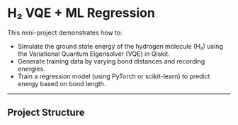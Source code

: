 # H₂ VQE + ML Regression

This mini-project demonstrates how to:

- Simulate the ground state energy of the hydrogen molecule (H₂) using the Variational Quantum Eigensolver (VQE) in Qiskit.
- Generate training data by varying bond distances and recording energies.
- Train a regression model (using PyTorch or scikit-learn) to predict energy based on bond length.

---

## Project Structure

